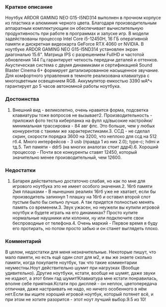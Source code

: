 ### **Краткое описание**
Ноутбук ARDOR GAMING NEO G15-I5ND314 выполнен в прочном корпусе из пластика и алюминия черного цвета. Благодаря производительным аппаратным комплектующим он обеспечивает вычислительную продуктивность при работе в программах и запуске игр. В модели задействованы процессор Intel Core i5-12450H, 16 ГБ оперативной памяти и дискретная видеокарта GeForce RTX 4060 от NVIDIA.  В ноутбуке ARDOR GAMING NEO G15-I5ND314 установлен экран диагональю 15.6". Матрица IPS с разрешением FullHD и частотой обновления 144 Гц гарантирует четкость передачи деталей и оттенков. Акустическая система с двумя динамиками и сертификацией Sound Blaster Cinema 6+ формирует детализированное насыщенное звучание. Для комфортного управления в темноте реализована клавиатура с многоцветным освещением RGB. Аккумулятор емкостью 3390 мА*ч гарантирует до 5 часов автономной работы ноутбука.

### **Достоинства**
1. Внешний вид - великолепно, очень нравится форма, подсветка клавиатуры тоже вопросов не вызывает2. Производительность - приложил фото теста киберпанка на фулл хд/высокие настройки/минимальная трассировка - 84 авг фпс. Это больше, чем у любых конкурентов с такими же характеристиками.3. ССД - не сделал скрин, скорости порядка 3600 на 3200, что неплохо для ссд на 512 гб.4. Много интерфейсов - 3 usb (правда 1 из них 2.0); type-c; hdmi и тд.5. Тип памяти - ddr5 (на многих аналогах стоит ддр4).6. Хороший процессор - Почти все конкуренты ставят 12450, который значительно менее производительный, чем 12600.

### **Недостатки**
1. Батарея действительно достаточно слабая, но как по мне для игрового ноутбука это не имеет особого значения.2. 16гб памяти 2мя плашками - В нынешних реалиях 16гб уже не хватает, если бы производитель запихнул 1 плашку на 16гб и оставил второй слот пустым было бы сильно лучше. А так придется полностью менять память со временем.3. Звук ужасен, но неужели вы купили игровой ноутбук и будете играть на его динамиках? Просто купите нормальные наушники или колонки, ну или подключите свои беспроводные от телефона.4. Очень маркий - Первое время я буду его протирать, но потом просто забью и он станет выглядеть плохо.

### **Комментарий**
В целом, недостатки для меня незначительные. Некоторые пишут, что мало памяти, но есть ещё один слот для м2, и вы же знаете сколько памяти, когда покупаете ноутбук, так что такие комментарии неуместны.Ноут действительно шумит при нагрузках (Вообще удивительно). Другие ноутбуки, кстати, вообще не шумят, даже звуки не издают, а этот блин гад шумит!Клавиатура мне кстати понравилась, вполне себе приятная.Кстати про дисплей - он неплох, цветопередача отличная, даже настраивать не надо, но ничего особенного в нём нет.Если вы ищите хороший игровой ноутбук, который потянет всё, и при этом не хотите разорится - этот ноут лучший выбор.9.5 из 10!
